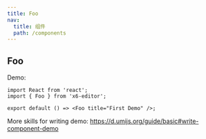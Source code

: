```yaml
---
title: Foo
nav:
  title: 组件
  path: /components
---
```


## Foo

Demo:

```tsx
import React from 'react';
import { Foo } from 'x6-editor';

export default () => <Foo title="First Demo" />;
```

More skills for writing demo: https://d.umijs.org/guide/basic#write-component-demo
